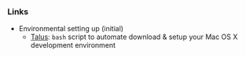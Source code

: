 ### Links
  * Environmental setting up (initial)
    - [Talus](https://github.com/juanbrujo/Talus): `bash` script to automate download & setup your Mac OS X development environment
